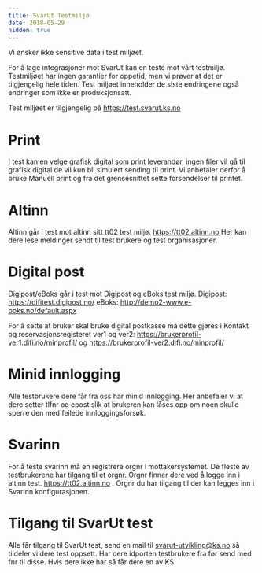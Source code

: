 ```yaml
---
title: SvarUt Testmiljø
date: 2018-05-29
hidden: true
---
```


Vi ønsker ikke sensitive data i test miljøet.

For å lage integrasjoner mot SvarUt kan en teste mot vårt testmiljø. Testmiljøet har ingen garantier for oppetid, men vi prøver at det er tilgjengelig
hele tiden. Test miljøet inneholder de siste endringene også endringer som ikke er produksjonsatt. 

Test miljøet er tilgjengelig på https://test.svarut.ks.no

# Print

I test kan en velge grafisk digital som print leverandør, ingen filer vil gå til grafisk digital de vil kun bli simulert sending til print. 
Vi anbefaler derfor å bruke Manuell print og fra det grensesnittet sette forsendelser til printet.

# Altinn
Altinn går i test mot altinn sitt tt02 test miljø. https://tt02.altinn.no Her kan dere lese meldinger sendt til test brukere og test organisasjoner.

# Digital post
Digipost/eBoks går i test mot Digipost og eBoks test miljø.
Digipost: https://difitest.digipost.no/
eBoks: http://demo2-www.e-boks.no/default.aspx

For å sette at bruker skal bruke digital postkasse må dette gjøres i Kontakt og reservasjonsregisteret ver1 og ver2: https://brukerprofil-ver1.difi.no/minprofil/ og https://brukerprofil-ver2.difi.no/minprofil/

# Minid innlogging
Alle testbrukere dere får fra oss har minid innlogging. Her anbefaler vi at dere setter tlfnr og epost slik at brukeren kan låses opp om noen skulle sperre den med feilede innloggingsforsøk.

# Svarinn 
For å teste svarinn må en registrere orgnr i mottakersystemet. De fleste av testbrukerene har tilgang til et orgnr. Orgnr finner dere ved å logge inn i altinn test.
https://tt02.altinn.no . Orgnr du har tilgang til der kan legges inn i SvarInn konfigurasjonen.

# Tilgang til SvarUt test
Alle får tilgang til SvarUt test, send en mail til svarut-utvikling@ks.no så tildeler vi dere test oppsett. Har dere idporten testbrukere fra før send med fnr til disse.
Hvis dere ikke har så får dere en av KS.
